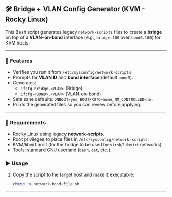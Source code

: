 ## 🛠️ Bridge + VLAN Config Generator (KVM - Rocky Linux)

This Bash script generates legacy `network-scripts` files to create a **bridge** on top of a **VLAN-on-bond** interface (e.g., `bridge-100` over `bond0.100`) for KVM hosts.

---

### 🧠 Features
- Verifies you run it from `/etc/sysconfig/network-scripts`.
- Prompts for **VLAN ID** and **bond interface** (default `bond0`).
- Generates:
  - `ifcfg-bridge-<VLAN>` (Bridge)
  - `ifcfg-<BOND>.<VLAN>` (VLAN-on-bond)
- Sets sane defaults: `ONBOOT=yes`, `BOOTPROTO=none`, `NM_CONTROLLED=no`.
- Prints the generated files so you can review before applying.

---

### 🚧 Requirements
- Rocky Linux using legacy **network-scripts**.
- Root privileges to place files in `/etc/sysconfig/network-scripts`.
- KVM/libvirt host (for the bridge to be used by `virsh`/`libvirt` networks).
- Tools: standard GNU userland (`bash`, `cat`, etc.).

### ▶️ Usage
1. Copy the script to the target host and make it executable:
   ```bash
   chmod +x network-bond-file.sh

---
